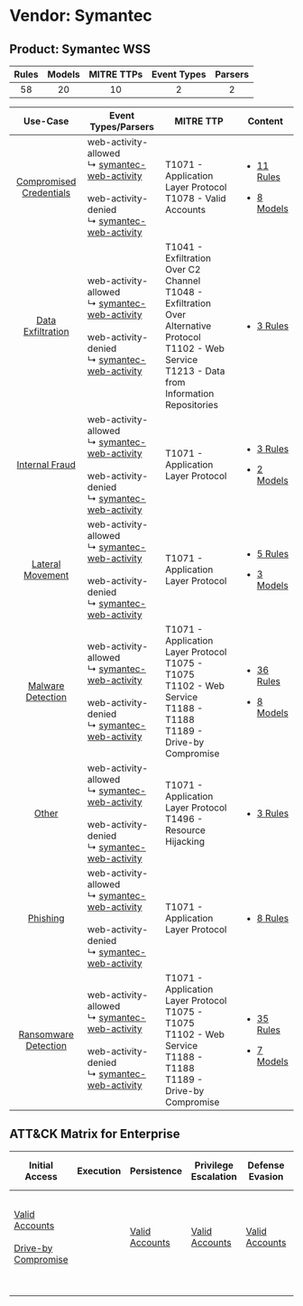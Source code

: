 Vendor: Symantec
================
Product: Symantec WSS
---------------------
| Rules | Models | MITRE TTPs | Event Types | Parsers |
|:-----:|:------:|:----------:|:-----------:|:-------:|
|  58   |   20   |     10     |      2      |    2    |

|                                  Use-Case                                  | Event Types/Parsers                                                                                                                                                                                               | MITRE TTP                                                                                                                                                       | Content                                                                                                                   |
|:--------------------------------------------------------------------------:| ----------------------------------------------------------------------------------------------------------------------------------------------------------------------------------------------------------------- | --------------------------------------------------------------------------------------------------------------------------------------------------------------- | ------------------------------------------------------------------------------------------------------------------------- |
| [Compromised Credentials](../../../UseCases/uc_compromised_credentials.md) |  web-activity-allowed<br> ↳ [symantec-web-activity](Parsers/parserContent_symantec-web-activity.md)<br><br> web-activity-denied<br> ↳ [symantec-web-activity](Parsers/parserContent_symantec-web-activity.md)<br> | T1071 - Application Layer Protocol<br>T1078 - Valid Accounts<br>                                                                                                | [<ul><li>11 Rules</li></ul><ul><li>8 Models</li></ul>](Rules_Models/r_m_symantec_symantec_wss_Compromised_Credentials.md) |
|       [Data Exfiltration](../../../UseCases/uc_data_exfiltration.md)       |  web-activity-allowed<br> ↳ [symantec-web-activity](Parsers/parserContent_symantec-web-activity.md)<br><br> web-activity-denied<br> ↳ [symantec-web-activity](Parsers/parserContent_symantec-web-activity.md)<br> | T1041 - Exfiltration Over C2 Channel<br>T1048 - Exfiltration Over Alternative Protocol<br>T1102 - Web Service<br>T1213 - Data from Information Repositories<br> | [<ul><li>3 Rules</li></ul>](Rules_Models/r_m_symantec_symantec_wss_Data_Exfiltration.md)                                  |
|          [Internal Fraud](../../../UseCases/uc_internal_fraud.md)          |  web-activity-allowed<br> ↳ [symantec-web-activity](Parsers/parserContent_symantec-web-activity.md)<br><br> web-activity-denied<br> ↳ [symantec-web-activity](Parsers/parserContent_symantec-web-activity.md)<br> | T1071 - Application Layer Protocol<br>                                                                                                                          | [<ul><li>3 Rules</li></ul><ul><li>2 Models</li></ul>](Rules_Models/r_m_symantec_symantec_wss_Internal_Fraud.md)           |
|        [Lateral Movement](../../../UseCases/uc_lateral_movement.md)        |  web-activity-allowed<br> ↳ [symantec-web-activity](Parsers/parserContent_symantec-web-activity.md)<br><br> web-activity-denied<br> ↳ [symantec-web-activity](Parsers/parserContent_symantec-web-activity.md)<br> | T1071 - Application Layer Protocol<br>                                                                                                                          | [<ul><li>5 Rules</li></ul><ul><li>3 Models</li></ul>](Rules_Models/r_m_symantec_symantec_wss_Lateral_Movement.md)         |
|       [Malware Detection](../../../UseCases/uc_malware_detection.md)       |  web-activity-allowed<br> ↳ [symantec-web-activity](Parsers/parserContent_symantec-web-activity.md)<br><br> web-activity-denied<br> ↳ [symantec-web-activity](Parsers/parserContent_symantec-web-activity.md)<br> | T1071 - Application Layer Protocol<br>T1075 - T1075<br>T1102 - Web Service<br>T1188 - T1188<br>T1189 - Drive-by Compromise<br>                                  | [<ul><li>36 Rules</li></ul><ul><li>8 Models</li></ul>](Rules_Models/r_m_symantec_symantec_wss_Malware_Detection.md)       |
|                   [Other](../../../UseCases/uc_other.md)                   |  web-activity-allowed<br> ↳ [symantec-web-activity](Parsers/parserContent_symantec-web-activity.md)<br><br> web-activity-denied<br> ↳ [symantec-web-activity](Parsers/parserContent_symantec-web-activity.md)<br> | T1071 - Application Layer Protocol<br>T1496 - Resource Hijacking<br>                                                                                            | [<ul><li>3 Rules</li></ul>](Rules_Models/r_m_symantec_symantec_wss_Other.md)                                              |
|                [Phishing](../../../UseCases/uc_phishing.md)                |  web-activity-allowed<br> ↳ [symantec-web-activity](Parsers/parserContent_symantec-web-activity.md)<br><br> web-activity-denied<br> ↳ [symantec-web-activity](Parsers/parserContent_symantec-web-activity.md)<br> | T1071 - Application Layer Protocol<br>                                                                                                                          | [<ul><li>8 Rules</li></ul>](Rules_Models/r_m_symantec_symantec_wss_Phishing.md)                                           |
|    [Ransomware Detection](../../../UseCases/uc_ransomware_detection.md)    |  web-activity-allowed<br> ↳ [symantec-web-activity](Parsers/parserContent_symantec-web-activity.md)<br><br> web-activity-denied<br> ↳ [symantec-web-activity](Parsers/parserContent_symantec-web-activity.md)<br> | T1071 - Application Layer Protocol<br>T1075 - T1075<br>T1102 - Web Service<br>T1188 - T1188<br>T1189 - Drive-by Compromise<br>                                  | [<ul><li>35 Rules</li></ul><ul><li>7 Models</li></ul>](Rules_Models/r_m_symantec_symantec_wss_Ransomware_Detection.md)    |

ATT&CK Matrix for Enterprise
----------------------------
| Initial Access                                                                                                                              | Execution | Persistence                                                         | Privilege Escalation                                                | Defense Evasion                                                     | Credential Access | Discovery | Lateral Movement | Collection                                                                              | Command and Control                                                                                                                             | Exfiltration                                                                                                                                                                 | Impact                                                                  |
| ------------------------------------------------------------------------------------------------------------------------------------------- | --------- | ------------------------------------------------------------------- | ------------------------------------------------------------------- | ------------------------------------------------------------------- | ----------------- | --------- | ---------------- | --------------------------------------------------------------------------------------- | ----------------------------------------------------------------------------------------------------------------------------------------------- | ---------------------------------------------------------------------------------------------------------------------------------------------------------------------------- | ----------------------------------------------------------------------- |
| [Valid Accounts](https://attack.mitre.org/techniques/T1078)<br><br>[Drive-by Compromise](https://attack.mitre.org/techniques/T1189)<br><br> |           | [Valid Accounts](https://attack.mitre.org/techniques/T1078)<br><br> | [Valid Accounts](https://attack.mitre.org/techniques/T1078)<br><br> | [Valid Accounts](https://attack.mitre.org/techniques/T1078)<br><br> |                   |           |                  | [Data from Information Repositories](https://attack.mitre.org/techniques/T1213)<br><br> | [Web Service](https://attack.mitre.org/techniques/T1102)<br><br>[Application Layer Protocol](https://attack.mitre.org/techniques/T1071)<br><br> | [Exfiltration Over Alternative Protocol](https://attack.mitre.org/techniques/T1048)<br><br>[Exfiltration Over C2 Channel](https://attack.mitre.org/techniques/T1041)<br><br> | [Resource Hijacking](https://attack.mitre.org/techniques/T1496)<br><br> |